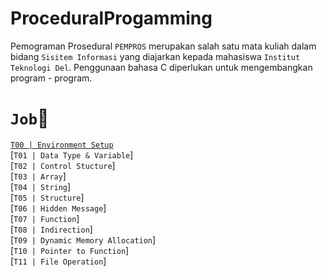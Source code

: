 # ProceduralProgamming
Pemograman Prosedural `PEMPROS` merupakan salah satu mata kuliah dalam bidang `Sisitem Informasi` yang diajarkan kepada mahasiswa `Institut Teknologi Del`. Penggunaan bahasa C diperlukan untuk mengembangkan program - program.

# `Job`📂
[`T00 | Environment Setup`](https://github.com/herisitompul/ProceduralProgamming/tree/main/2223-ge-t00-environment-setup-mickaelsitompul-master)
<br />
[`T01 | Data Type & Variable`]
<br />
[`T02 | Control Stucture`]
<br />
[`T03 | Array`]
<br />
[`T04 | String`]
<br />
[`T05 | Structure`]
<br />
[`T06 | Hidden Message`]
<br />
[`T07 | Function`]
<br />
[`T08 | Indirection`]
<br />
[`T09 | Dynamic Memory Allocation`]
<br />
[`T10 | Pointer to Function`]
<br />
[`T11 | File Operation`]
